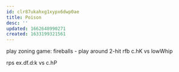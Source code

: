 ```yaml
---
id: clr87ukahxg1xypx6dwp0ae
title: Poison
desc: ''
updated: 1662648990271
created: 1633199321561
---
```

play zoning game:
	fireballs - play around 2-hit rfb
	c.hK vs lowWhip
	
rps ex.df.d:k vs c.hP
